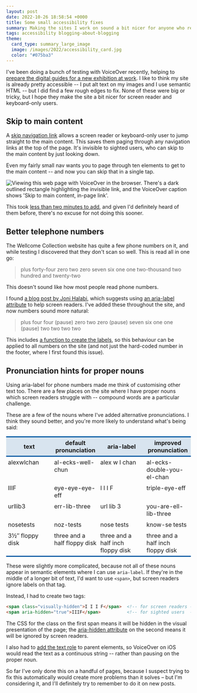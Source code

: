 ```yaml
---
layout: post
date: 2022-10-26 18:58:54 +0000
title: Some small accessibility fixes
summary: Making the sites I work on sound a bit nicer for anyone who relies on screen readers.
tags: accessibility blogging-about-blogging
theme:
  card_type: summary_large_image
  image: /images/2022/accessibility_card.jpg
  color: "#075ba3"
---
```


I've been doing a bunch of testing with VoiceOver recently, helping to [prepare the digital guides for a new exhibition at work][ips].
I like to think my site is already pretty accessible -- I put alt text on my images and I use semantic HTML -- but I did find a few rough edges to fix.
None of these were big or tricky, but I hope they make the site a bit nicer for screen reader and keyboard-only users.

[ips]: https://twitter.com/ExploreWellcome/status/1584911184242909184

## Skip to main content

A [skip navigation link][skipnav] allows a screen reader or keyboard-only user to jump straight to the main content.
This saves them paging through any navigation links at the top of the page.
It's invisible to sighted users, who can skip to the main content by just looking down.

Even my fairly small nav wants you to page through ten elements to get to the main content -- and now you can skip that in a single tap.

<img src="/images/2022/IMG_1877_1x.png" srcset="/images/2022/IMG_1877_1x.png 1x, /images/2022/IMG_1877_2x.png 2x, /images/2022/IMG_1877_1x.png 3x" class="screenshot" alt="Viewing this web page with VoiceOver in the browser. There's a dark outlined rectangle highlighting the invisible link, and the VoiceOver caption shows 'Skip to main content, in-page link'.">

This took [less than two minutes to add][commit], and given I'd definitely heard of them before, there's no excuse for not doing this sooner.

[skipnav]: https://accessibility.oit.ncsu.edu/it-accessibility-at-nc-state/developers/accessibility-handbook/mouse-and-keyboard-events/skip-to-main-content/
[commit]: https://github.com/alexwlchan/alexwlchan.net/commit/342018fe2689412570d40cc02e33780ae7307e56

## Better telephone numbers

The Wellcome Collection website has quite a few phone numbers on it, and while testing I discovered that they don't scan so well.
This is read all in one go:

> plus forty-four zero two zero seven six one one two-thousand two hundred and twenty-two

This doesn't sound like how most people read phone numbers.

I found [a blog post by Joni Halabi][phone], which suggests using [an aria-label attribute][aria-label] to help screen readers.
I've added these throughout the site, and now numbers sound more natural:

> plus four four (pause) zero two zero (pause) seven six one one (pause) two two two two

This includes [a function to create the labels][function], so this behaviour can be applied to all numbers on the site (and not just the hard-coded number in the footer, where I first found this issue).

[phone]: https://jhalabi.com/blog/accessibility-phone-number-formatting
[aria-label]: https://developer.mozilla.org/en-US/docs/Web/Accessibility/ARIA/Attributes/aria-label
[function]: https://github.com/wellcomecollection/wellcomecollection.org/blob/76634b1af35e8f64b7a63b52e0afd53cbeb38ff2/common/utils/telephone-numbers.ts



## Pronunciation hints for proper nouns

Using aria-label for phone numbers made me think of customising other text too.
There are a few places on the site where I have proper nouns which screen readers struggle with -- compound words are a particular challenge.

These are a few of the nouns where I've added alternative pronunciations.
I think they sound better, and you're more likely to understand what's being said:

<style>
  td {
    width: 25%;
  }

  table, tr {
    border-collapse: collapse;
  }

  th, td {
    padding: 5px;
  }

  td {
    vertical-align: top;
  }
</style>

<table>
  <tr style="border-top: 3px solid #075ba3; border-bottom: 3px solid #075ba3; background: rgba(7, 91, 163, 0.15);">
    <th>text</th>
    <th>default pronunciation</th>
    <th>aria-label</th>
    <th>improved pronunciation</th>
  </tr>
  <tr>
    <td>alexwlchan</td>
    <td>al-ecks-well-chun</td>
    <td>alex w l chan</td>
    <td>al-ecks-double-you-el-chan</td>
  </tr>
  <tr>
    <td>IIIF</td>
    <td>eye-eye-eye-eff</td>
    <td>I I I F</td>
    <td>triple-eye-eff</td>
  </tr>
  <tr>
    <td>urllib3</td>
    <td>err-lib-three</td>
    <td>url lib 3</td>
    <td>you-are-ell-lib-three</td>
  </tr>
  <tr>
    <td>nosetests</td>
    <td>noz-tests</td>
    <td>nose tests</td>
    <td>know-se tests</td>
  </tr>
  <tr style="border-bottom: 3px solid #075ba3;">
    <td>3&frac12;&Prime; floppy disk</td>
    <td>three and a half floppy disk</td>
    <td>three and a half inch floppy disk</td>
    <td>three and a half inch floppy disk</td>
  </tr>
</table>

These were slightly more complicated, because not all of these nouns appear in semantic elements where I can use `aria-label`.
If they're in the middle of a longer bit of text, I'd want to use `<span>`, but screen readers ignore labels on that tag.

Instead, I had to create two tags:

```html
<span class="visually-hidden">I I I F</span>  <!-- for screen readers -->
<span aria-hidden="true">IIIF</span>          <!-- for sighted users  -->
```

The CSS for the class on the first span means it will be hidden in the visual presentation of the page; the [aria-hidden attribute][hidden] on the second means it will be ignored by screen readers.

I also had to [add the text role][text_role] to parent elements, so VoiceOver on iOS would read the text as a continuous string -- rather than pausing on the proper noun.

So far I've only done this on a handful of pages, because I suspect trying to fix this automatically would create more problems than it solves – but I'm considering it, and I'll definitely try to remember to do it on new posts.

[hidden]: https://developer.mozilla.org/en-US/docs/Web/Accessibility/ARIA/Attributes/aria-hidden
[text_role]: https://tinytip.co/tips/a11y-voiceover-text-role/
